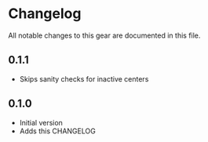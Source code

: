 # Changelog

All notable changes to this gear are documented in this file.

## 0.1.1
* Skips sanity checks for inactive centers
  
## 0.1.0
* Initial version
* Adds this CHANGELOG
